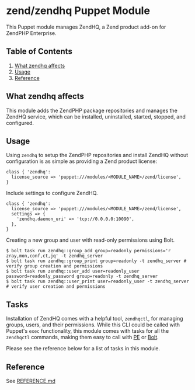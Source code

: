 # zend/zendhq Puppet Module

This Puppet module manages ZendHQ, a Zend product add-on for ZendPHP Enterprise.

## Table of Contents

1. [What zendhq affects](#what-zendhq-affects)
1. [Usage](#usage)
1. [Reference](#reference)

## What zendhq affects

This module adds the ZendPHP package repositories and manages the ZendHQ service,
which can be installed, uninstalled, started, stopped, and configured.

## Usage

Using `zendhq` to setup the ZendPHP repositories and install ZendHQ without
configuration is as simple as providing a Zend product license:

```puppet
class { 'zendhq':
  license_source => 'puppet:///modules/<MODULE_NAME>/zend/license',
}
```

Include settings to configure ZendHQ.

```puppet
class { 'zendhq':
  license_source => 'puppet:///modules/<MODULE_NAME>/zend/license',
  settings => {
    'zendhq.daemon_uri' => 'tcp://0.0.0.0:10090',
  },
}
```

Creating a new group and user with read-only permissions using Bolt.

```
$ bolt task run zendhq::group_add group=readonly permissions='r zray,mon,conf,ct,jq' -t zendhq_server
$ bolt task run zendhq::group_print group=readonly -t zendhq_server # verify group creation and permissions
$ bolt task run zendhq::user_add user=readonly_user password=readonly_password group=readonly -t zendhq_server
$ bolt task run zendhq::user_print user=readonly_user -t zendhq_server # verify user creation and permissions
```

## Tasks

Installation of ZendHQ comes with a helpful tool, `zendhqctl`, for managing
groups, users, and their permissions. While this CLI could be called with
Puppet's `exec` functionality, this module comes with tasks for all the
`zendhqctl` commands, making them easy to call with
[PE](https://www.puppet.com/docs/pe/latest/running_tasks_from_the_command_line.html)
or [Bolt](https://www.puppet.com/docs/bolt/latest/bolt_running_tasks).

Please see the reference below for a list of tasks in this module.

## Reference

See [REFERENCE.md](./REFERENCE.md)
